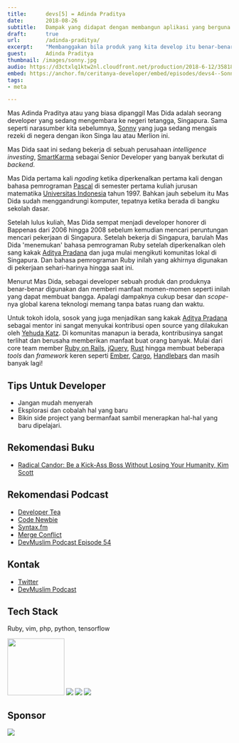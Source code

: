 ```yaml
---
title:      devs[5] = Adinda Praditya
date:       2018-08-26
subtitle:   Dampak yang didapat dengan membangun aplikasi yang berguna bagi banyak orang
draft:      true
url:        /adinda-praditya/
excerpt:    "Membanggakan bila produk yang kita develop itu benar-benar digunakan dan berdampak bagi kehidupan."
guest:      Adinda Praditya
thumbnail: /images/sonny.jpg
audio: https://d3ctxlq1ktw2nl.cloudfront.net/production/2018-6-12/3581804-44100-2-1769cf9eaf757.m4a
embed: https://anchor.fm/ceritanya-developer/embed/episodes/devs4--Sonny-Lazuardi-e1plv3
tags:
- meta

---
```


Mas Adinda Praditya atau yang biasa dipanggil Mas Dida adalah seorang developer yang sedang mengembara ke negeri tetangga, Singapura. Sama seperti narasumber kita sebelumnya, [Sonny]() yang juga sedang mengais rezeki di negera dengan ikon Singa lau atau Merlion ini.

Mas Dida saat ini sedang bekerja di sebuah perusahaan _intelligence investing_, [SmartKarma](https://www.smartkarma.com) sebagai Senior Developer yang banyak berkutat di _backend_.

Mas Dida pertama kali _ngoding_ ketika diperkenalkan pertama kali dengan bahasa pemrograman [Pascal](https://en.wikipedia.org/wiki/Pascal_(programming_language)) di semester pertama kuliah jurusan matematika [Universitas Indonesia](http://www.ui.ac.id/) tahun 1997. Bahkan jauh sebelum itu Mas Dida sudah menggandrungi komputer, tepatnya ketika berada di bangku sekolah dasar.

Setelah lulus kuliah, Mas Dida sempat menjadi developer honorer di Bappenas dari 2006 hingga 2008 sebelum kemudian mencari peruntungan mencari pekerjaan di Singapura. Setelah bekerja di Singapura, barulah Mas Dida 'menemukan' bahasa pemrograman Ruby setelah diperkenalkan oleh sang kakak [Aditya Pradana](https://devmuslim.id/post/060-memberi-menerima-nasihat-psycological-safety/) dan juga mulai mengikuti komunitas lokal di Singapura. Dan bahasa pemrograman Ruby inilah yang akhirnya digunakan di pekerjaan sehari-harinya hingga saat ini.

Menurut Mas Dida, sebagai developer sebuah produk dan produknya benar-benar digunakan dan memberi manfaat momen-momen seperti inilah yang dapat membuat bangga. Apalagi dampaknya cukup besar dan _scope_-nya global karena teknologi memang tanpa batas ruang dan waktu.

Untuk tokoh idola, sosok yang juga menjadikan sang kakak [Aditya Pradana](https://devmuslim.id/post/060-memberi-menerima-nasihat-psycological-safety/) sebagai mentor ini sangat menyukai kontribusi open source yang dilakukan oleh [Yehuda Katz](https://yehudakatz.com/). Di komunitas manapun ia berada, kontribusinya sangat terlihat dan berusaha memberikan manfaat buat orang banyak. Mulai dari core team member [Ruby on Rails](http://rubyonrails.org/), [jQuery](http://jquery.com/), [Rust](https://yehudakatz.com/projects/rust-lang.org) hingga membuat beberapa _tools_ dan _framework_ keren seperti [Ember](http://emberjs.com/), [Cargo](https://crates.io/), [Handlebars](http://handlebarsjs.com/) dan masih banyak lagi!

## Tips Untuk Developer

* Jangan mudah menyerah
* Eksplorasi dan cobalah hal yang baru
* Bikin side project yang bermanfaat sambil menerapkan hal-hal yang baru dipelajari.

## Rekomendasi Buku

* [Radical Candor: Be a Kick-Ass Boss Without Losing Your Humanity, Kim Scott](https://www.radicalcandor.com/)

## Rekomendasi Podcast

* [Developer Tea](https://spec.fm/podcasts/developer-tea)
* [Code Newbie](https://www.codenewbie.org/podcast)
* [Syntax.fm](https://syntax.fm)
* [Merge Conflict](https://www.mergeconflict.fm/)
* [DevMuslim Podcast Episode 54](https://devmuslim.id/post/054-jadi-developer-yang-ga-fomo-dengan-riza-fahmi/)

## Kontak

* [ Twitter ](https://twitter.com/didaid)
* [DevMuslim Podcast](https://devmuslim.id)

## Tech Stack

Ruby, vim, php, python, tensorflow

<img style="width: 128px" src="https://upload.wikimedia.org/wikipedia/commons/thumb/7/73/Ruby_logo.svg/2000px-Ruby_logo.svg.png" />

<img style="max-width: 128px" src="https://upload.wikimedia.org/wikipedia/commons/thumb/4/4f/Icon-Vim.svg/2000px-Icon-Vim.svg.png" />

<img style="max-width: 228px" src="https://cdn.worldvectorlogo.com/logos/php-1.svg" />

<img style="max-width: 128px" src="https://upload.wikimedia.org/wikipedia/commons/thumb/2/2d/Tensorflow_logo.svg/2000px-Tensorflow_logo.svg.png" />

## Sponsor

<a style="background-image: none !important;" href="https://hacktiv8.com" target="_blank"><img src="https://hacktiv8.com/img/logo-hacktiv8_bordered--md5--f7ee5fc69819b5ef3849344c119f5e18.png" /></a>
